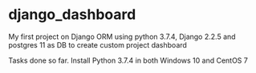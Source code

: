 # django_dashboard
My first project on Django ORM using python 3.7.4, Django 2.2.5 and postgres 11 as DB to create custom project dashboard

Tasks done so far.
Install Python 3.7.4 in both Windows 10 and CentOS 7
